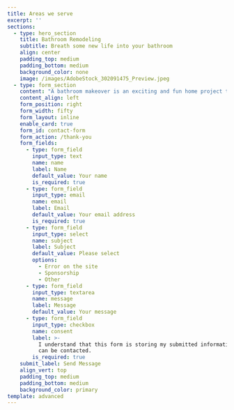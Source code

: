 ```yaml
---
title: Areas we serve
excerpt: ''
sections:
  - type: hero_section
    title: Bathroom Remodeling
    subtitle: Breath some new life into your bathroom
    align: center
    padding_top: medium
    padding_bottom: medium
    background_color: none
    image: /images/AdobeStock_302091475_Preview.jpeg
  - type: form_section
    content: "A bathroom makeover is an exciting and fun home project to require and an activity you'll be considering now that we've been spending longer at home. So as for your makeover to travel smoothly and stay within budget, it requires a clear plan and established design.\_\n\n\n\nBathroom makeovers could be messy, time-consuming, and expensive. Our vetted licensed and insured pros ensure that everything is executed with as little mess as possible. They not only save you money but also save your time so you can spend it doing what you love.\n\n\n\n\n"
    content_align: left
    form_position: right
    form_width: fifty
    form_layout: inline
    enable_card: true
    form_id: contact-form
    form_action: /thank-you
    form_fields:
      - type: form_field
        input_type: text
        name: name
        label: Name
        default_value: Your name
        is_required: true
      - type: form_field
        input_type: email
        name: email
        label: Email
        default_value: Your email address
        is_required: true
      - type: form_field
        input_type: select
        name: subject
        label: Subject
        default_value: Please select
        options:
          - Error on the site
          - Sponsorship
          - Other
      - type: form_field
        input_type: textarea
        name: message
        label: Message
        default_value: Your message
      - type: form_field
        input_type: checkbox
        name: consent
        label: >-
          I understand that this form is storing my submitted information so I
          can be contacted.
        is_required: true
    submit_label: Send Message
    align_vert: top
    padding_top: medium
    padding_bottom: medium
    background_color: primary
template: advanced
---
```

